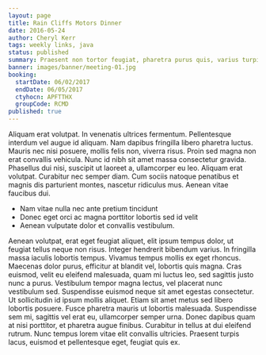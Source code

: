 ```yaml
---
layout: page
title: Rain Cliffs Motors Dinner
date: 2016-05-24
author: Cheryl Kerr
tags: weekly links, java
status: published
summary: Praesent non tortor feugiat, pharetra purus quis, varius turpis.
banner: images/banner/meeting-01.jpg
booking:
  startDate: 06/02/2017
  endDate: 06/05/2017
  ctyhocn: APFTTHX
  groupCode: RCMD
published: true
---
```

Aliquam erat volutpat. In venenatis ultrices fermentum. Pellentesque interdum vel augue id aliquam. Nam dapibus fringilla libero pharetra luctus. Mauris nec nisi posuere, mollis felis non, viverra risus. Proin sed magna non erat convallis vehicula. Nunc id nibh sit amet massa consectetur gravida. Phasellus dui nisi, suscipit ut laoreet a, ullamcorper eu leo. Aliquam erat volutpat. Curabitur nec semper diam. Cum sociis natoque penatibus et magnis dis parturient montes, nascetur ridiculus mus. Aenean vitae faucibus dui.

* Nam vitae nulla nec ante pretium tincidunt
* Donec eget orci ac magna porttitor lobortis sed id velit
* Aenean vulputate dolor et convallis vestibulum.

Aenean volutpat, erat eget feugiat aliquet, elit ipsum tempus dolor, ut feugiat tellus neque non risus. Integer hendrerit bibendum varius. In fringilla massa iaculis lobortis tempus. Vivamus tempus mollis ex eget rhoncus. Maecenas dolor purus, efficitur at blandit vel, lobortis quis magna. Cras euismod, velit eu eleifend malesuada, quam mi luctus leo, sed sagittis justo nunc a purus. Vestibulum tempor magna lectus, vel placerat nunc vestibulum sed.
Suspendisse euismod neque sit amet egestas consectetur. Ut sollicitudin id ipsum mollis aliquet. Etiam sit amet metus sed libero lobortis posuere. Fusce pharetra mauris ut lobortis malesuada. Suspendisse sem mi, sagittis vel erat eu, ullamcorper semper urna. Donec dapibus quam at nisi porttitor, et pharetra augue finibus. Curabitur in tellus at dui eleifend rutrum. Nunc tempus lorem vitae elit convallis ultricies. Praesent turpis lacus, euismod et pellentesque eget, feugiat quis ex.
